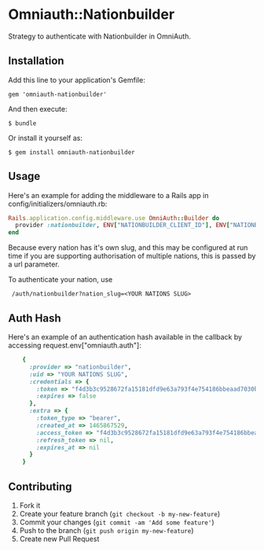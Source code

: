 # Omniauth::Nationbuilder

Strategy to authenticate with Nationbuilder in OmniAuth.

## Installation

Add this line to your application's Gemfile:

    gem 'omniauth-nationbuilder'

And then execute:

    $ bundle

Or install it yourself as:

    $ gem install omniauth-nationbuilder

## Usage

Here's an example for adding the middleware to a Rails app in config/initializers/omniauth.rb:

````ruby
Rails.application.config.middleware.use OmniAuth::Builder do
  provider :nationbuilder, ENV["NATIONBUILDER_CLIENT_ID"], ENV["NATIONBUILDER_CLIENT_SECRET"]
end
````

Because every nation has it's own slug, and this may be configured at run time if you are supporting authorisation of multiple nations, this is passed by a url parameter.

To authenticate your nation, use

	 /auth/nationbuilder?nation_slug=<YOUR NATIONS SLUG>


## Auth Hash

Here's an example of an authentication hash available in the callback by accessing request.env["omniauth.auth"]:

````ruby
	{
	  :provider => "nationbuilder",
	  :uid => "YOUR NATIONS SLUG",
	  :credentials => {
		:token => "f4d3b3c9528672fa15181dfd9e63a793f4e754186bbeaad7030b053e1398b84f",
		:expires => false 
	  },
	  :extra => {
		:token_type => "bearer",
		:created_at => 1465867529,
		:access_token => "f4d3b3c9528672fa15181dfd9e63a793f4e754186bbeaad7030b053e1398b84f",
		:refresh_token => nil,
		:expires_at => nil
	  }
	}
````

## Contributing

1. Fork it
2. Create your feature branch (`git checkout -b my-new-feature`)
3. Commit your changes (`git commit -am 'Add some feature'`)
4. Push to the branch (`git push origin my-new-feature`)
5. Create new Pull Request
